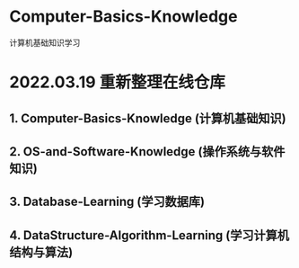 # Computer-Basics-Knowledge
计算机基础知识学习



# 2022.03.19 重新整理在线仓库

## 1. Computer-Basics-Knowledge (计算机基础知识)

## 2. OS-and-Software-Knowledge (操作系统与软件知识)

## 3. Database-Learning (学习数据库)

## 4. DataStructure-Algorithm-Learning (学习计算机结构与算法)